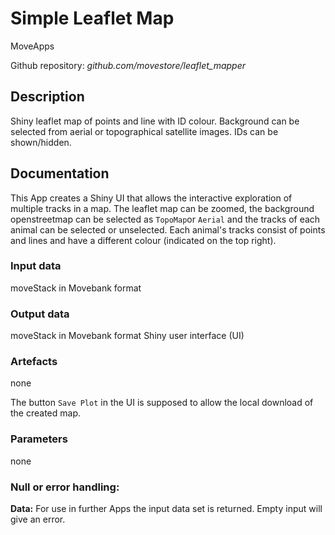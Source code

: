 # Simple Leaflet Map
MoveApps

Github repository: *github.com/movestore/leaflet_mapper*

## Description
Shiny leaflet map of points and line with ID colour. Background can be selected from aerial or topographical satellite images. IDs can be shown/hidden.

## Documentation
This App creates a Shiny UI that allows the interactive exploration of multiple tracks in a map. The leaflet map can be zoomed, the background openstreetmap can be selected as `TopoMap`or `Aerial` and the tracks of each animal can be selected or unselected. Each animal's tracks consist of points and lines and have a different colour (indicated on the top right).

### Input data
moveStack in Movebank format

### Output data
moveStack in Movebank format
Shiny user interface (UI)

### Artefacts
none

The button `Save Plot` in the UI is supposed to allow the local download of the created map.

### Parameters 
none

### Null or error handling:
**Data:** For use in further Apps the input data set is returned. Empty input will give an error.